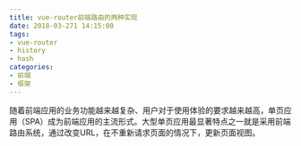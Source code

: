 ```yaml
---
title: vue-router前端路由的两种实现
date: 2018-03-271 14:15:00
tags: 
- vue-router
- history
- hash
categories:
- 前端
- 框架
---
```

随着前端应用的业务功能越来越复杂、用户对于使用体验的要求越来越高，单页应用（SPA）成为前端应用的主流形式。大型单页应用最显著特点之一就是采用前端路由系统，通过改变URL，在不重新请求页面的情况下，更新页面视图。
